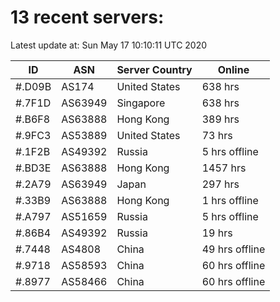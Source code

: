 # 13 recent servers:

Latest update at: Sun May 17 10:10:11 UTC 2020

| ID | ASN | Server Country | Online |
| -- | --- | -------------- | ------ |
| #.D09B | AS174 | United States | 638 hrs |
| #.7F1D | AS63949 | Singapore | 638 hrs |
| #.B6F8 | AS63888 | Hong Kong | 389 hrs |
| #.9FC3 | AS53889 | United States | 73 hrs |
| #.1F2B | AS49392 | Russia | 5 hrs offline |
| #.BD3E | AS63888 | Hong Kong | 1457 hrs |
| #.2A79 | AS63949 | Japan | 297 hrs |
| #.33B9 | AS63888 | Hong Kong | 1 hrs offline |
| #.A797 | AS51659 | Russia | 5 hrs offline |
| #.86B4 | AS49392 | Russia | 19 hrs |
| #.7448 | AS4808 | China | 49 hrs offline |
| #.9718 | AS58593 | China | 60 hrs offline |
| #.8977 | AS58466 | China | 60 hrs offline |


